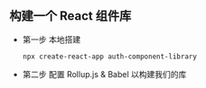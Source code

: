 ## 构建一个 React 组件库

- 第一步 本地搭建
    ```
    npx create-react-app auth-component-library
    ```
- 第二步 配置 Rollup.js & Babel 以构建我们的库